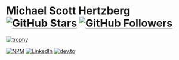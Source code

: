 # Michael Scott Hertzberg [![GitHub Stars][stars-shield]][github-url] [![GitHub Followers][follow-shield]][github-url]

[![trophy](https://github-profile-trophy.vercel.app/?username=moimikey)](https://github.com/ryo-ma/github-profile-trophy)

[![NPM][npm-image]][npm-url]
[![LinkedIn][linkedin-image]][linkedin-url]
[![dev.to][devto-image]][devto-url]


[npm-image]: https://img.shields.io/badge/npm-moimikey-CC3534
[npm-url]: https://npmjs.com/~moimikey
[linkedin-image]: https://img.shields.io/badge/linkedin-mshertzberg-0077B5
[linkedin-url]: https://linkedin.com/in/mshertzberg
[devto-image]: https://img.shields.io/badge/dev.to-moimikey-black
[devto-url]: https://dev.to/moimikey
[github-url]: https://github.com/moimikey
[follow-shield]: https://img.shields.io/github/followers/moimikey?label=Follow%20Me&style=social
[stars-shield]: https://img.shields.io/github/stars/moimikey?affiliations=OWNER&style=social
